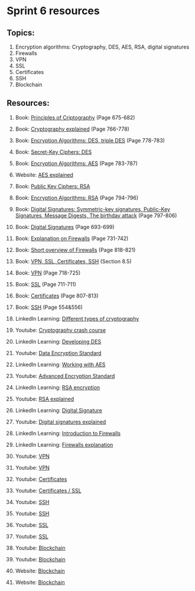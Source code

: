 # Sprint 6 resources

## Topics:

1. Encryption algorithms: Cryptography, DES, AES, RSA, digital signatures
2. Firewalls
3. VPN
4. SSL
5. Certificates
6. SSH
7. Blockchain

## Resources:

1. Book: [Principles of Criptography](https://tinyurl.com/75udyaj9) (Page 675-682)

2. Book: [Cryptography explained](http://index-of.es/Varios-2/Computer%20Networks%205th%20Edition.pdf#page=790) (Page 766-778)

3. Book: [Encryption Algorithms: DES, triple DES](http://index-of.es/Varios-2/Computer%20Networks%205th%20Edition.pdf#page=802) (Page 778-783)

4. Book: [Secret-Key Ciphers: DES](https://book.systemsapproach.org/security/crypto.html?highlight=rsa#secret-key-ciphers)

5. Book: [Encryption Algorithms: AES](http://index-of.es/Varios-2/Computer%20Networks%205th%20Edition.pdf#page=807) (Page 783-787)

6. Website: [AES explained](https://searchsecurity.techtarget.com/definition/Advanced-Encryption-Standard)

7. Book: [Public Key Ciphers: RSA](https://book.systemsapproach.org/security/crypto.html?highlight=rsa#public-key-ciphers)

8. Book: [Encryption Algorithms: RSA](http://index-of.es/Varios-2/Computer%20Networks%205th%20Edition.pdf#page=818) (Page 794-796)

9. Book: [Digital Signatures: Symmetric-key signatures, Public-Key Signatures, Message Digests, The birthday attack](http://index-of.es/Varios-2/Computer%20Networks%205th%20Edition.pdf#page=821) (Page 797-806)

10. Book: [Digital Signatures](https://tinyurl.com/spp5h5h2) (Page 693-699)

11. Book: [Explanation on Firewalls](https://tinyurl.com/6kyndkms) (Page 731-742)

12. Book: [Short overview of Firewalls](http://index-of.es/Varios-2/Computer%20Networks%205th%20Edition.pdf#page=842) (Page 818-821)

13. Book: [VPN, SSL, Certificates, SSH](https://book.systemsapproach.org/security/systems.html?highlight=des) (Section 8.5)

15. Book: [VPN](https://eclass.teicrete.gr/modules/document/file.php/TP326/%CE%98%CE%B5%CF%89%CF%81%CE%AF%CE%B1%20(Lectures)/Computer_Networking_A_Top-Down_Approach.pdf#page=745) (Page 718-725)

16. Book: [SSL](https://eclass.teicrete.gr/modules/document/file.php/TP326/%CE%98%CE%B5%CF%89%CF%81%CE%AF%CE%B1%20(Lectures)/Computer_Networking_A_Top-Down_Approach.pdf#page=738) (Page 711-711)

17. Book: [Certificates](http://index-of.es/Varios-2/Computer%20Networks%205th%20Edition.pdf#page=831) (Page 807-813)

18. Book: [SSH](http://index-of.es/Varios-2/Computer%20Networks%205th%20Edition.pdf#page=578) (Page 554&556)

19. LinkedIn Learning: [Different types of cryptography](https://www.linkedin.com/learning/ethical-hacking-cryptography/different-types-of-cryptography?u=49112041)

20. Youtube: [Cryptography crash course](https://www.youtube.com/watch?v=jhXCTbFnK8o)

21. LinkedIn Learning: [Developing DES](https://www.linkedin.com/learning/learning-cryptography-and-network-security-2/developing-des?u=49112041)

22. Youtube: [Data Encryption Standard](https://www.youtube.com/watch?v=Y61qn_SQl40)

23. LinkedIn Learning: [Working with AES](https://www.linkedin.com/learning/learning-cryptography-and-network-security-2/work-with-aes?resume=false&u=49112041)

24. Youtube: [Advanced Encryption Standard](https://www.youtube.com/watch?v=X8whYEWoDSI)

25. LinkedIn Learning: [RSA encryption](https://www.linkedin.com/learning/cissp-cert-prep-3-security-architecture-and-engineering-2018/rivest-shamir-adleman-rsa?resume=false&u=49112041)

26. Youtube: [RSA explained](https://www.youtube.com/watch?v=wXB-V_Keiu8)

27. LinkedIn Learning: [Digital Signature](https://www.linkedin.com/learning/cissp-cert-prep-3-security-architecture-and-engineering-2018/digital-signatures?u=49112041)

28. Youtube: [Digital signatures explained](https://www.youtube.com/watch?v=s22eJ1eVLTU)

29. LinkedIn Learning: [Introduction to Firewalls](https://www.linkedin.com/learning/comptia-network-plus-n10-007-cert-prep-9-managing-the-network/introduction-to-firewalls?u=49112041)

30. LinkedIn Learning: [Firewalls explanation](https://www.linkedin.com/learning/comptia-network-plus-n10-007-cert-prep-9-managing-the-network/firewalls?u=49112041)

31. Youtube: [VPN](https://youtu.be/_wQTRMBAvzg)

32. Youtube: [VPN](https://www.youtube.com/watch?v=9JQtyQEpQV8)

33. Youtube: [Certificates](https://youtu.be/LRMBZhdFjDI)

34. Youtube: [Certificates / SSL](https://youtu.be/33VYnE7Bzpk)

35. Youtube: [SSH](https://youtu.be/v_cVEpESG3g)

36. Youtube: [SSH](https://youtu.be/ORcvSkgdA58)

37. Youtube: [SSL](https://youtu.be/rROgWTfA5qE)

38. Youtube: [SSL](https://youtu.be/iQsKdtjwtYI)

39. Youtube: [Blockchain](https://www.youtube.com/watch?v=SSo_EIwHSd4)

40. Youtube: [Blockchain](https://www.youtube.com/watch?v=QphJEO9ZX6s)

41. Website: [Blockchain](https://www.ibm.com/blogs/blockchain/2017/12/blockchain-security-what-keeps-your-transaction-data-safe/)

42. Website: [Blockchain](hhttps://blockgeeks.com/guides/what-is-blockchain-technology/)

